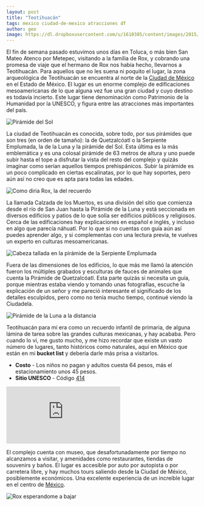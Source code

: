 ```yaml
---
layout: post
title: "Teotihuacán"
tags: mexico ciudad-de-mexico atracciones df
author: geo
image: https://dl.dropboxusercontent.com/u/1610385/content/images/2015/11/IMG_0478.JPG
---
```


El fin de semana pasado estuvimos unos días en Toluca, o más bien San Mateo Atenco por Metepec, visitando a la familia de Rox, y cobrando una promesa de viaje que el hermano de Rox nos había hecho, llevarnos a Teotihuacán. Para aquellos que no les suena ni poquito el lugar, la zona arqueológica de Teotihuacán se encuentra al norte de la [Ciudad de México](/tag/df) en el Estado de México. El lugar es un enorme complejo de edificaciones mesoamericanas de lo que alguna vez fue una gran ciudad y cuyo destino es todavía incierto. Este lugar tiene denominación como Patrimonio de la Humanidad por la UNESCO, y figura entre las atracciones más importantes del país.

![Pirámide del Sol](https://dl.dropboxusercontent.com/u/1610385/content/images/2015/11/IMG_0566.JPG)

La ciudad de Teotihuacán es conocida, sobre todo, por sus pirámides que son tres (en orden de tamaño): la de Quetzalcóatl o la Serpiente Emplumada, la de la Luna y la pirámide del Sol. Esta última es la más emblemática y es una colosal pirámide de 63 metros de altura y uno puede subir hasta el tope a disfrutar la vista del resto del complejo y quizás imaginar como serían aquellos tiempos prehispánicos. Subir la pirámide es un poco complicado en ciertas escalinatas, por lo que hay soportes, pero aún así no creo que es apta para todas las edades.

![Como diria Rox, la del recuerdo](https://dl.dropboxusercontent.com/u/1610385/content/images/2015/11/IMG_0579.JPG)

La llamada Calzada de los Muertos, es una división del sitio que comienza desde el río de San Juan hasta la Pirámide de la Luna y está seccionada en diversos edificios y patios de lo que solía ser edificios públicos y religiosos. Cerca de las edificaciones hay explicaciones en español e inglés, y incluso en algo que parecía náhuatl. Por lo que si no cuentas con guía aún así puedes aprender algo, y si complementas con una lectura previa, te vuelves un experto en culturas mesoamericanas.

![Cabeza tallada en la pirámide de la Serpiente Emplumada](https://dl.dropboxusercontent.com/u/1610385/content/images/2015/11/IMG_0533.JPG)

Fuera de las dimensiones de los edificios, lo que más me llamó la atención fueron los múltiples grabados y esculturas de fauces de animales que cuenta la Pirámide de Quetzalcóatl. Esta parte quizás si necesita un guía, porque mientras estaba viendo y tomando unas fotografías, escuche la explicación de un señor y me pareció interesante el significado de los detalles esculpidos, pero como no tenía mucho tiempo, continué viendo la Ciudadela.

![Pirámide de la Luna a la distancia](https://dl.dropboxusercontent.com/u/1610385/content/images/2015/11/IMG_0607.JPG)

Teotihuacán para mí era como un recuerdo infantil de primaria, de alguna lámina de tarea sobre las grandes culturas mexicanas, y hay acababa. Pero cuando lo vi, me gusto mucho, y me hizo recordar que existe un vasto número de lugares, tanto históricos como naturales, aquí en México que están en mi **bucket list** y debería darle más prisa a visitarlos.

* **Costo** - Los niños no pagan y adultos cuesta 64 pesos, más el estacionamiento unos 45 pesos.
* **Sitio UNESCO** - Código [414](http://whc.unesco.org/en/list/414)

<div class="embed-responsive embed-responsive-16by9">
<iframe src="https://www.google.com/maps/embed?pb=!1m18!1m12!1m3!1d15026.582132093026!2d-98.86267387822471!3d19.685122471805666!2m3!1f0!2f0!3f0!3m2!1i1024!2i768!4f13.1!3m3!1m2!1s0x0000000000000000%3A0x66c26479f83a004e!2sLa+Ciudadela!5e0!3m2!1sen!2smx!4v1448056327979" class="embed-responsive-item"  frameborder="0" style="border:0" allowfullscreen></iframe>
</div>

El complejo cuenta con museo, que desafortunadamente por tiempo no alcanzamos a visitar, y amenidades como restaurantes, tiendas de souvenirs y baños. El lugar es accesible por auto por autopista o por carretera libre, y hay muchos tours saliendo desde la Ciudad de México, posiblemente económicos. Una excelente experiencia de un increíble lugar en el centro de [México](/tag/mexico).

![Rox esperandome a bajar](https://dl.dropboxusercontent.com/u/1610385/content/images/2015/11/IMG_0610.JPG)
